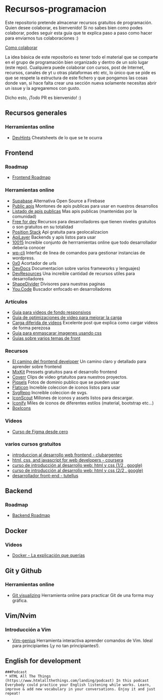 # Recursos-programacion

Este repositorio pretende almacenar recursos gratuitos de programación. Quien desee colaborar, es bienvenido!
Si no sabes bien como podes colaborar, podes seguir esta guia que te explica paso a paso como hacer para enviarnos tus colaboraciones :)

[Como colaborar](https://app.tango.us/app/workflow/Agregar-recursos-al-repositorio-1ed46ee21387411c9f9ed4fbb3ae589f)




La idea básica de este repositorio es tener todo el material que se comparte en el grupo de programación bien organizado y dentro de un solo lugar (este repo). Cualquiera puede colaborar con cursos, post de Internet, recursos, canales de yt u otras plataformas etc etc, lo único que se pide es que se respete la estructura de este fichero y que pongamos las cosas donde van, si hace falta crear una sección nueva solamente necesitas abrir un issue y la agregaremos con gusto.

Dicho esto, ¡Todo PR es bienvenido! :)

## Recursos generales
  ### Herramientas online
  * [DevHints](https://devhints.io/) Cheatsheets de lo que se te ocurra

## Frontend
  ### Roadmap 
  * [Frontend Roadmap](https://roadmap.sh/frontend)

  ### Herramientas online
   * [Supabase](https://supabase.com/) Alternativa Open Source a Firebase
   * [Public apis](https://publicapis.dev/) Montones de apis publicas para usar en nuestros desarrollos
   * [Listado de apis publicas](https://github.com/trntv/apis-list) Mas apis publicas (mantenidas por la comunidad)
   * [Free for dev](https://free-for.dev/) Recursos para desarrolladores que tienen niveles gratuitos o son gratuitos en su totalidad
   * [Position Stack](https://positionstack.com/) Api gratuita para geolocalizacion
   * [ApiLayer](https://apilayer.com/) Backends y apis listos para usar
   * [10015](https://10015.io/) Increible conjunto de herrramientas online que todo desarrollador deberia conocer
   * [wp-cli](https://wp-cli.org/es/) Interfaz de linea de comandos para gestionar instancias de wordpress.
   * [0x0](https://0x0.st/) Acortador de urls
   * [DevDocs](https://devdocs.io/) Documentacion sobre varios frameworks y lenguajes)
   * [DevResources](https://devresourc.es/) Una increible cantidad de recursos utiles para desarrolladores
   * [ShapeDivider](https://www.shapedivider.app/) Divisores para nuestras paginas
   * [You.Code](https://you.com/code) Buscador enfocado en desarrolladores

  ### Artículos
   * [Guia para videos de fondo responsivos](https://redstapler.co/responsive-css-video-background/)
   * [Guia de optimizaciones de video para mejorar la carga](https://www.keycdn.com/blog/video-optimization)
   * [Carga diferida de videos](https://web.dev/lazy-loading-video/) Excelente post que explica como cargar videos de forma perezosa
   * [Guia para enmascarar imagenes usando css](https://css-tricks.com/almanac/properties/m/mask-image/)
   * [Guias sobre varios temas de front](https://terminaldelinux.com/terminal/) 
  ### Recursos
   * [El camino del frontend developer](https://github.com/mrcodedev/frontend-developer-resources) Un camino claro y detallado para aprender sobre frontend
   * [MixKit](https://mixkit.co/) Pressets gratuitos para el desarrollo frontend
   * [Coverr](https://coverr.co/es) Clips de video grtatuitos para nuestros proyectos.
   * [Piqsels](https://www.piqsels.com/) Fotos de dominio publico que se pueden usar
   * [Flaticon](https://www.flaticon.com/) Increible coleccion de iconos listos para usar
   * [SvgRepo](https://www.svgrepo.com/) Increible coleccion de svgs.
   * [IconScout](https://iconscout.com/) Millones de iconos y assets listos para descargar.
   * [Iconify](https://iconify.design/) Miles de iconos de diferentes estilos (material, bootstrap etc...)
   * [BoxIcons](https://boxicons.com/)

  ### Videos
  * [Curso de Figma desde cero](https://youtu.be/SqO_-olNvnU)
  ### varios cursos gratuitos
  * [introduccion al desarrollo web frontend - clubargentec](https://clubargentec.org/itinerarios/introduccion-al-desarrollo-web-front-end/)
  * [html, css, and javascript for web developers - coursera](https://es.coursera.org/learn/html-css-javascript-for-web-developers)
  * [curso de introducción al desarrollo web: html y css (1/2 . google)](https://learndigital.withgoogle.com/activate/course/web-development-i) 
  * [curso de introducción al desarrollo web: html y css (2/2 . google)](https://learndigital.withgoogle.com/activate/course/web-development-ii) 
  * [desarrollador front-end - tutellus](https://formacion.tutellus.com/carreras/desarrollador-frontend?affref=d5a608f252ca4c778d20497fb6acad4d) 

## Backend
  ### Roadmap 
  * [Backend Roadmap](https://roadmap.sh/backend)

## Docker
  ### Videos 
  * [Docker - La explicación que querías](https://www.youtube.com/watch?v=9eTVZwMZJsA)

## Git y Github
  ### Herramientas online 
  * [Git visualizing](http://git-school.github.io/visualizing-git/) Herramienta online para practicar Git de una forma muy gráfica.
  
## Vim/Nvim
  ### Introducción a Vim 
  * [Vim-genius](http://www.vimgenius.com/) Herramienta interactiva aprender comandos de Vim. Ideal para principiantes (¡y no tan principiantes!).
 
## English for development 
    ###Podcast 
    * HTML All The Things (https://www.htmlallthethings.com/landing/podcast) In this podcast Everybody could practice your English listening while works. Learn, improve & add new vocabulary in your conversations. Enjoy it and just repeat! 


